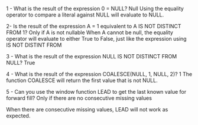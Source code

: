 1 - What is the result of the expression 0 = NULL?
Null
Using the equality operator to compare a literal against NULL will evaluate to NULL.

2- Is the result of the expression A = 1 equivalent to A IS NOT DISTINCT FROM 1?
Only if A is not nullable
When A cannot be null, the equality operator will evaluate to either True to False, just like the expression using IS NOT DISTINT FROM

3 - What is the result of the expression NULL IS NOT DISTINCT FROM NULL?
True

4 - What is the result of the expression COALESCE(NULL, 1, NULL, 2)?
1
The function COALESCE will return the first value that is not NULL.

5 - Can you use the window function LEAD to get the last known value for forward fill?
Only if there are no consecutive missing values

When there are consecutive missing values, LEAD will not work as expected.
